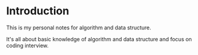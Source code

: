 Introduction
=======

This is my personal notes for algorithm and data structure. 

It's all about basic knowledge of algorithm and data structure and focus on coding interview.
